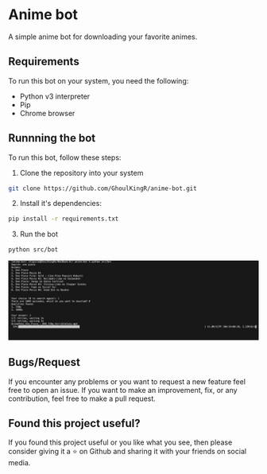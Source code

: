 # Anime bot

A simple anime bot for downloading your favorite animes.

## Requirements

To run this bot on your system, you need the following:
* Python v3 interpreter
* Pip
* Chrome browser

## Runnning the bot

To run this bot, follow these steps:

1. Clone the repository into your system
```bash
git clone https://github.com/GhoulKingR/anime-bot.git
```

2. Install it's dependencies:
```bash
pip install -r requirements.txt
```

3. Run the bot
```bash
python src/bot
```

![Screenshot](/assets/screenshot.png)

## Bugs/Request

If you encounter any problems or you want to request a new feature feel free to open an issue. If you want to make an improvement, fix, or any contribution, feel free to make a pull request.

## Found this project useful?

If you found this project useful or you like what you see, then please consider giving it a ⭐ on Github and sharing it with your friends on social media.
